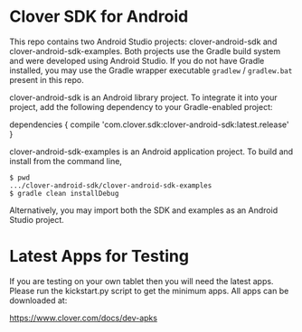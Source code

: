 Clover SDK for Android
======================

This repo contains two Android Studio projects: clover-android-sdk and clover-android-sdk-examples. Both
projects use the Gradle build system and were developed using Android Studio.
If you do not have Gradle installed, you may use the Gradle wrapper executable ```gradlew``` / ```gradlew.bat```
present in this repo.

clover-android-sdk is an Android library project. To integrate it into your project,
add the following dependency to your Gradle-enabled project:

dependencies {
    compile 'com.clover.sdk:clover-android-sdk:latest.release'
}

clover-android-sdk-examples is an Android application project. To build and install from the command line,

```
$ pwd
.../clover-android-sdk/clover-android-sdk-examples
$ gradle clean installDebug
```

Alternatively, you may import both the SDK and examples as an Android Studio project.

Latest Apps for Testing
=======================

If you are testing on your own tablet then you will need the latest apps. Please run the kickstart.py script to get the minimum apps. All apps can be downloaded at:

https://www.clover.com/docs/dev-apks
